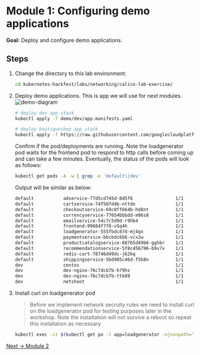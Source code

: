 # Module 1: Configuring demo applications

**Goal:** Deploy and configure demo applications.

## Steps

1. Change the directory to this lab environment:

    ```bash
    cd kubernetes-hackfest/labs/networking/calico-lab-exercise/
    ```

2. Deploy demo applications.
    This is app we will use for next modules.
      ![demo-diagram](../img/demo-diagram.png)

    ```bash
    # deploy dev app stack
    kubectl apply -f demo/dev/app.manifests.yaml

    # deploy boutiqueshop app stack
    kubectl apply -f https://raw.githubusercontent.com/googlecloudplatform/microservices-demo/v0.3.8/release/kubernetes-manifests.yaml
    ```
    
    Confirm if the pod/deployments are running. Note the loadgenerator pod waits for the frontend pod to respond to http calls before coming up and can take a few minutes. Eventually, the status of the pods will look as follows: 
    ```bash
    kubectl get pods -A -w | grep -e 'default\|dev'
    ```

    Output will be similar as below:
    ```bash
    default           adservice-77d5cd745d-8d5f6                1/1     Running   0          7m38s
    default           cartservice-74f56fd4b-nttdn               1/1     Running   0          7m39s
    default           checkoutservice-69c8ff664b-hd8nt          1/1     Running   0          7m39s
    default           currencyservice-77654bbbdd-m96s8          1/1     Running   0          7m39s
    default           emailservice-54c7c5d9d-r9hb4              1/1     Running   0          7m39s
    default           frontend-99684f7f8-v5q4h                  1/1     Running   0          7m39s
    default           loadgenerator-555fbdc87d-mj4qx            1/1     Running   0          7m39s
    default           paymentservice-bbcbdc6b6-vcx2w            1/1     Running   0          7m39s
    default           productcatalogservice-68765d49b6-gghbr    1/1     Running   0          7m39s
    default           recommendationservice-5f8c456796-b9v7v    1/1     Running   0          7m39s
    default           redis-cart-78746d49dc-j62kq               1/1     Running   0          7m38s
    default           shippingservice-5bd985c46d-f5b8n          1/1     Running   0          7m39s
    dev               centos                                    1/1     Running   0          7m40s
    dev               dev-nginx-76c7dcb7b-h79hs                 1/1     Running   0          7m40s
    dev               dev-nginx-76c7dcb7b-ttk89                 1/1     Running   0          7m40s
    dev               netshoot                                  1/1     Running   0          7m40s
    ```


3. Install curl on loadgenerator pod
 
    > Before we implement network secruity rules we need to install curl on the loadgenerator pod for testing purposes later in the workshop. Note the installation will not survive a reboot so repeat this installation as necessary

    ```bash
    kubectl exec -it $(kubectl get po -l app=loadgenerator -ojsonpath='{.items[0].metadata.name}') -- sh -c 'apt-get update && apt install curl -y'
    ```

[Next -> Module 2](../calicooss/using-security-controls.md)

